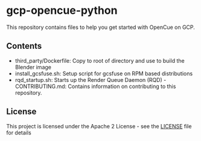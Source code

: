 # gcp-opencue-python

This repository contains files to help you get started with OpenCue on GCP.

## Contents
- third_party/Dockerfile: Copy to root of directory and use to build the Blender image
- install_gcsfuse.sh: Setup script for gcsfuse on RPM based distributions 
- rqd_startup.sh: Starts up the Render Queue Daemon (RQD)
-CONTRIBUTING.md: Contains information on contributing to this repository.

## License

This project is licensed under the Apache 2 License - see the [LICENSE](LICENSE) file for details
